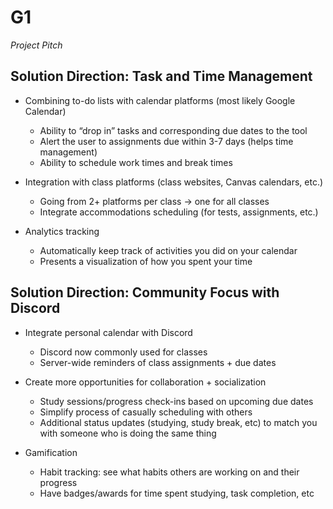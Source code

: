 # G1 
_Project Pitch_

## Solution Direction: Task and Time Management

 * Combining to-do lists with calendar platforms (most likely Google Calendar)
    * Ability to “drop in” tasks and corresponding due dates to the tool
    * Alert the user to assignments due within 3-7 days (helps time management)
    * Ability to schedule work times and break times


 * Integration with class platforms (class websites, Canvas calendars, etc.)
    * Going from 2+ platforms per class → one for all classes
    * Integrate accommodations scheduling (for tests, assignments, etc.)


 * Analytics tracking
    * Automatically keep track of activities you did on your calendar
    * Presents a visualization of how you spent your time


## Solution Direction: Community Focus with Discord

* Integrate personal calendar with Discord
    * Discord now commonly used for classes
    * Server-wide reminders of class assignments + due dates

 * Create more opportunities for collaboration + socialization
    * Study sessions/progress check-ins based on upcoming due dates
    * Simplify process of casually scheduling with others
    * Additional status updates (studying, study break, etc) to match you with someone who is doing the same thing


 * Gamification
    * Habit tracking: see what habits others are working on and their progress
    * Have badges/awards for time spent studying, task completion, etc
